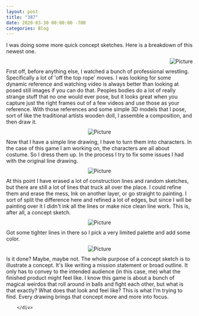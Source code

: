 ```yaml
---
layout: post
title: "387"
date: 2020-03-30 00:00:00 -700
categories: Blog
---
```


<div class="blog-content">
				<div class="paragraph">I was doing some more quick concept sketches. Here is a breakdown of this newest one.<br></div>  <div><div class="wsite-image wsite-image-border-none " style="padding-top:10px;padding-bottom:10px;margin-left:0;margin-right:0;text-align:right"> <a> <img src="/uploads/1/1/9/3/11936545/paint_orig.png" alt="Picture" style="width:auto;max-width:100%"> </a> <div style="display:block;font-size:90%"></div> </div></div>  <div class="paragraph">First off, before anything else, I watched a bunch of professional wrestling. Specifically a lot of 'off the top rope' moves. I was looking for some dynamic reference and watching video is always better than looking at posed still images if you can do that. Peoples bodies do a lot of really strange stuff that no one would ever pose, but it looks great when you capture just the right frames out of a few videos and use those as your reference. With those references and some simple 3D models that I pose, sort of like the traditional artists wooden doll, I assemble a composition, and then draw it.</div>  <div><div class="wsite-image wsite-image-border-none " style="padding-top:10px;padding-bottom:10px;margin-left:0;margin-right:0;text-align:center"> <a> <img src="/uploads/1/1/9/3/11936545/export_orig.png" alt="Picture" style="width:auto;max-width:100%"> </a> <div style="display:block;font-size:90%"></div> </div></div>  <div class="paragraph">Now that I have a simple line drawing, I have to turn them into characters. In the case of this game I am working on, the characters are all about costume. So I dress them up. In the process I try to fix some issues I had with the original line drawing.<br></div>  <div><div class="wsite-image wsite-image-border-none " style="padding-top:10px;padding-bottom:10px;margin-left:0;margin-right:0;text-align:center"> <a> <img src="/uploads/1/1/9/3/11936545/costume_orig.png" alt="Picture" style="width:auto;max-width:100%"> </a> <div style="display:block;font-size:90%"></div> </div></div>  <div class="paragraph">At this point I have erased a lot of construction lines and random sketches, but there are still a lot of lines that truck all over the place. I could refine them and erase the mess, Ink on another layer, or go straight to painting. I sort of split the difference here and refined a lot of edges, but since I will be painting over it I didn't ink all the lines or make nice clean line work. This is, after all, a concept sketch.&nbsp;<br></div>  <div><div class="wsite-image wsite-image-border-none " style="padding-top:10px;padding-bottom:10px;margin-left:0;margin-right:0;text-align:center"> <a> <img src="/uploads/1/1/9/3/11936545/inks_orig.png" alt="Picture" style="width:auto;max-width:100%"> </a> <div style="display:block;font-size:90%"></div> </div></div>  <div class="paragraph">Got some tighter lines in there so I pick a very limited palette and add some color.</div>  <div><div class="wsite-image wsite-image-border-none " style="padding-top:10px;padding-bottom:10px;margin-left:0;margin-right:0;text-align:center"> <a> <img src="/uploads/1/1/9/3/11936545/paint_orig.png" alt="Picture" style="width:auto;max-width:100%"> </a> <div style="display:block;font-size:90%"></div> </div></div>  <div class="paragraph">Is it done? Maybe, maybe not. The whole purpose of a concept sketch is to illustrate a concept. It's like writing a mission statement or broad outline. It only has to convey to the intended audience (in this case, me) what the finished product might feel like. I know this game is about a bunch of magical weirdos that roll around in balls and fight each other, but what is that exactly? What does that look and feel like? This is what I'm trying to find. Every drawing brings that concept more and more into focus.&nbsp;</div>

		</div>
        